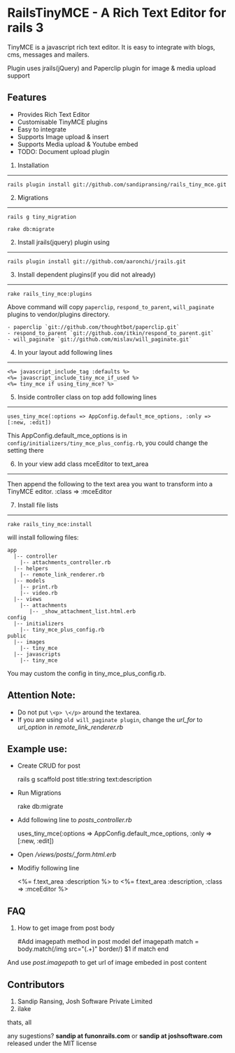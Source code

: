 # RailsTinyMCE - A Rich Text Editor for rails 3

TinyMCE is a javascript rich text editor. It is easy to integrate with blogs, cms, messages and mailers.

Plugin uses jrails(jQuery) and Paperclip plugin for image & media upload support

Features
--------------
- Provides Rich Text Editor
- Customisable TinyMCE plugins
- Easy to integrate
- Supports Image upload & insert
- Supports Media upload & Youtube embed 
- TODO: Document upload plugin

1. Installation
--------------------- 
    rails plugin install git://github.com/sandipransing/rails_tiny_mce.git

2. Migrations
--------------------- 
    rails g tiny_migration
    
    rake db:migrate
 
2. Install jrails(jquery) plugin using
--------------------- 
    rails plugin install git://github.com/aaronchi/jrails.git
 
3. Install dependent plugins(if you did not already)
--------------------- 
    rake rails_tiny_mce:plugins
 
Above command will copy `paperclip`, `respond_to_parent`, `will_paginate` plugins to vendor/plugins directory.
 
    - paperclip `git://github.com/thoughtbot/paperclip.git`
    - respond_to_parent `git://github.com/itkin/respond_to_parent.git`
    - will_paginate `git://github.com/mislav/will_paginate.git`
 
4. In your layout add following lines
--------------------- 
    <%= javascript_include_tag :defaults %>
    <%= javascript_include_tiny_mce_if_used %>
    <%= tiny_mce if using_tiny_mce? %>
 
5. Inside controller class on top add following lines
--------------------- 
    uses_tiny_mce(:options => AppConfig.default_mce_options, :only => [:new, :edit])
 
This AppConfig.default_mce_options is in `config/initializers/tiny_mce_plus_config.rb`, you could change the setting there
 
6. In your view add class mceEditor to text_area
--------------------- 
Then append the following to the text area you want to transform into a TinyMCE editor.
    :class => :mceEditor
 
7. Install file lists
--------------------- 
    rake rails_tiny_mce:install
 
will install following files:
 
    app
      |-- controller
        |-- attachments_controller.rb
      |-- helpers
        |-- remote_link_renderer.rb
      |-- models
        |-- print.rb
        |-- video.rb
      |-- views
        |-- attachments
           |-- _show_attachment_list.html.erb
    config
      |-- initializers
        |-- tiny_mce_plus_config.rb
    public
      |-- images
        |-- tiny_mce
      |-- javascripts
        |-- tiny_mce
 
You may custom the config in tiny_mce_plus_config.rb.
 
## Attention Note:
* Do not put `\<p> \</p>` around the textarea.
* If you are using `old will_paginate plugin`, change the *url_for* to *url_option* in *remote_link_renderer.rb*
 
## Example use:

- Create CRUD for post
    
    rails g scaffold post title:string text:description
 
- Run Migrations
    
    rake db:migrate
 
- Add following line to *posts_controller.rb*
    
    uses_tiny_mce(:options => AppConfig.default_mce_options, :only => [:new, :edit])
 
- Open */views/posts/_form.html.erb* 

- Modifiy following line
    
    <%= f.text_area :description %>
to
    <%= f.text_area :description, :class => :mceEditor %>
 
## FAQ
1. How to get image from post body 

    #Add imagepath method in post model
    def imagepath
      match = body.match(/img src="(.+)" border/)
      $1 if match
    end

And use *post.imagepath* to get url of image embeded in post content

## Contributors

1. Sandip Ransing, Josh Software Private Limited
2. ilake

thats, all

any sugestions? **sandip at funonrails.com** or **sandip at joshsoftware.com** released under the MIT license

